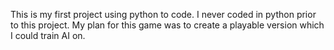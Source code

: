 This is my first project using python to code. 
I never coded in python prior to this project.
My plan for this game was to create a playable version which I could train AI on.
